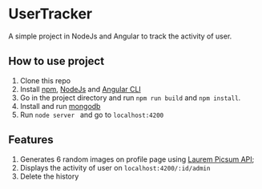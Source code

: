 # UserTracker

A simple project in NodeJs and Angular to track the activity of user.


## How to use project

1. Clone this repo
2. Install [npm](https://docs.npmjs.com/downloading-and-installing-node-js-and-npm), [NodeJs](https://docs.npmjs.com/downloading-and-installing-node-js-and-npm) and [Angular CLI](https://github.com/angular/angular-cli)
3.  Go in the project directory and run `npm run build` and `npm install`.
4. Install and run [mongodb](https://docs.mongodb.com/v3.2/tutorial/install-mongodb-on-ubuntu/) 
5. Run `node server ` and go to `localhost:4200`

## Features

1. Generates 6 random images on profile page using [Laurem Picsum API](https://picsum.photos/);
2. Displays the activity of user on `localhost:4200/:id/admin`
3. Delete the history




